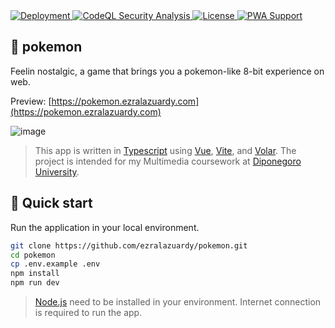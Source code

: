 <a href="https://imgc.ezralazuardy.com/">
  <img src="https://therealsujitk-vercel-badge.vercel.app/?app=pokemon.ezralazuardy" alt="Deployment">
</a>
<a href="https://github.com/ezralazuardy/pokemon/actions/workflows/codeql-analysis.yml">
  <img src="https://img.shields.io/github/workflow/status/ezralazuardy/pokemon/CodeQL?label=security" alt="CodeQL Security Analysis">
</a>
<a href="https://github.com/ezralazuardy/pokemon/blob/master/LICENSE">
  <img src="https://img.shields.io/github/license/ezralazuardy/pokemon" alt="License">
</a>
<a href="https://web.dev/progressive-web-apps">
    <img alt="PWA Support" src="https://img.shields.io/badge/%20pwa-enabled-blueviolet">
</a>

## 🦑 pokemon

Feelin nostalgic, a game that brings you a pokemon-like 8-bit experience on web.

Preview: [https://pokemon.ezralazuardy.com](https://pokemon.ezralazuardy.com)

![image](https://user-images.githubusercontent.com/24422019/165060257-a4b45702-ce42-41ce-93ab-059a0f29a7db.png)

> This app is written in [Typescript](https://www.typescriptlang.org) using [Vue](https://vuejs.org), [Vite](https://vitejs.dev), and [Volar](https://github.com/johnsoncodehk/volar). The project is intended for my Multimedia coursework at [Diponegoro University](https://ft.undip.ac.id/en/site).

## 🚀 Quick start

Run the application in your local environment.

```bash
git clone https://github.com/ezralazuardy/pokemon.git
cd pokemon
cp .env.example .env
npm install
npm run dev
```

> [Node.js](https://nodejs.org) need to be installed in your environment. Internet connection is required to run the app.
